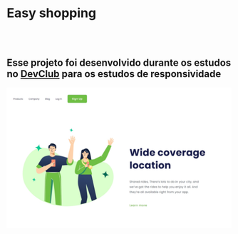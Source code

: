 <h1>Easy shopping</h1>
<br>
<br>
<h2>Esse projeto foi desenvolvido durante os estudos no <a href="https://aulas.devclub.com.br/m/courses">DevClub</a> para os estudos de responsividade</h2>

<img src="https://github.com/machea-hub/Responsividade/blob/main/img/MacBook%20Pro.jpeg?raw=true" />
